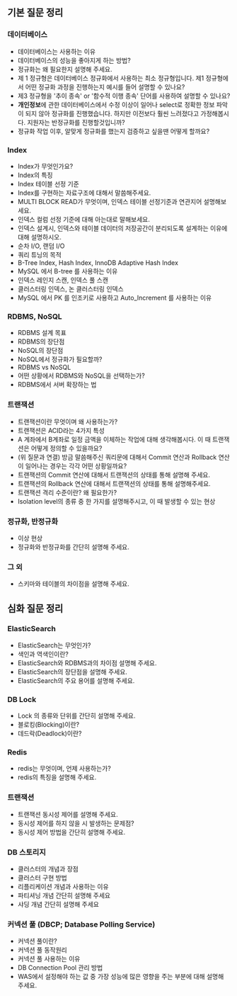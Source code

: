 ## 기본 질문 정리

### 데이터베이스

- 데이터베이스는 사용하는 이유
- 데이터베이스의 성능을 좋아지게 하는 방법?
- 정규화는 왜 필요한지 설명해 주세요.
- 제 1 정규형은 데이터베이스 정규화에서 사용하는 최소 정규형입니다. 제1 정규형에서 어떤 정규화 과정을 진행하는지 예시를 들어 설명할 수 있나요?
- 제3 정규형을 '추이 종속' or '함수적 이행 종속' 단어를 사용하여 설명할 수 있나요?
- **개인정보**에 관한 데이터베이스에서 수정 이상이 일어나 select로 정확한 정보 파악이 되지 않아 정규화를 진행했습니다. 하지만 이전보다 훨씬 느려졌다고 가정해봅시다. 지원자는 반정규화를 진행할것입니까?
- 정규화 작업 이후, 알맞게 정규화를 했는지 검증하고 싶을땐 어떻게 할까요?

### Index

- Index가 무엇인가요?
- Index의 특징
- Index 테이블 선정 기준
- Index를 구현하는 자료구조에 대해서 말씀해주세요.
- MULTI BLOCK READ가 무엇이며, 인덱스 테이블 선정기준과 연관지어 설명해보세요.
- 인덱스 컬럼 선정 기준에 대해 아는대로 말해보세요.
- 인덱스 설계시, 인덱스와 테이블 데이터의 저장공간이 분리되도록 설계하는 이유에 대해 설명하시오.
- 순차 I/O, 랜덤 I/O
- 쿼리 튜닝의 목적
- B-Tree Index, Hash Index, InnoDB Adaptive Hash Index
- MySQL 에서 B-tree 를 사용하는 이유
- 인덱스 레인지 스캔, 인덱스 풀 스캔
- 클러스터링 인덱스, 논 클러스터링 인덱스
- MySQL 에서 PK 를 인조키로 사용하고 Auto_Increment 를 사용하는 이유

### RDBMS, NoSQL

- RDBMS 설계 목표
- RDBMS의 장단점
- NoSQL의 장단점
- NoSQL에서 정규화가 필요할까?
- RDBMS vs NoSQL
- 어떤 상황에서 RDBMS와 NoSQL을 선택하는가?
- RDBMS에서 서버 확장하는 법

### 트랜잭션

- 트랜잭션이란 무엇이며 왜 사용하는가?
- 트랜잭션은 ACID라는 4가지 특성
- A 계좌에서 B계좌로 일정 금액을 이체하는 작업에 대해 생각해봅시다. 이 때 트랜잭션은 어떻게 정의할 수 있을까요?
- (위 질문과 연결) 방금 말씀해주신 쿼리문에 대해서 Commit 연산과 Rollback 연산이 일어나는 경우는 각각 어떤 상황일까요?
- 트랜잭션의 Commit 연산에 대해서 트랜잭션의 상태를 통해 설명해 주세요.
- 트랜잭션의 Rollback 연산에 대해서 트랜잭션의 상태를 통해 설명해주세요.
- 트랜잭션 격리 수준이란? 왜 필요한가?
- Isolation level의 종류 중 한 가지를 설명해주시고, 이 때 발생할 수 있는 현상

### 정규화, 반정규화

- 이상 현상
- 정규화와 반정규화를 간단히 설명해 주세요.

### 그 외

- 스키마와 테이블의 차이점을 설명해 주세요.

## 심화 질문 정리

### ElasticSearch

- ElasticSearch는 무엇인가?
- 색인과 역색인이란?
- ElasticSearch와 RDBMS과의 차이점 설명해 주세요.
- ElasticSearch의 장단점을 설명해 주세요.
- ElasticSearch의 주요 용어를 설명해 주세요.

### DB Lock

- Lock 의 종류와 단위를 간단히 설명해 주세요.
- 블로킹(Blocking)이란? 
- 데드락(Deadlock)이란?

### Redis

- redis는 무엇이며, 언제 사용하는가?
- redis의 특징을 설명해 주세요.

### 트랜잭션

- 트랜잭션 동시성 제어를 설명해 주세요.
- 동시성 제어를 하지 않을 시 발생하는 문제점?
- 동시성 제어 방법을 간단히 설명해 주세요.

### DB 스토리지

- 클러스터의 개념과 장점
- 클러스터 구현 방법
- 리플리케이션 개념과 사용하는 이유
- 파티셔닝 개념 간단히 설명해 주세요
- 샤딩 개념 간단히 설명해 주세요

### 커넥션 풀 (DBCP; Database Polling Service)

- 커넥션 풀이란?
- 커넥션 풀 동작원리
- 커넥션 풀 사용하는 이유
- DB Connection Pool 관리 방법
- WAS에서 설정해야 하는 값 중 가장 성능에 많은 영향을 주는 부분에 대해 설명해 주세요.
